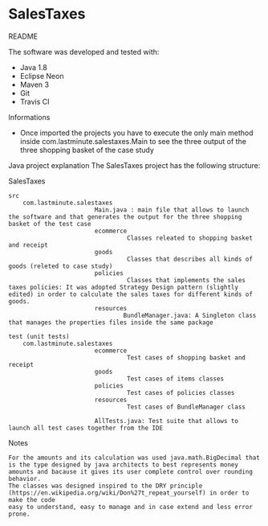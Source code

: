 # SalesTaxes

README


The software was developed and tested with:
 - Java 1.8
 - Eclipse Neon
 - Maven 3
 - Git
 - Travis CI
 
Informations
- Once imported the projects you have to execute the only main method inside com.lastminute.salestaxes.Main to see the three output of the three shopping basket of the case study


Java project explanation
The SalesTaxes project has the following structure:

SalesTaxes
	
	src 
		com.lastminute.salestaxes
							Main.java : main file that allows to launch the software and that generates the output for the three shopping basket of the test case
							ecommerce
								     Classes releated to shopping basket and receipt
							goods
									 Classes that describes all kinds of goods (releted to case study)
							policies
									 Classes that implements the sales taxes policies: It was adopted Strategy Design pattern (slightly edited) in order to calculate the sales taxes for different kinds of goods.
							resources
									BundleManager.java: A Singleton class that manages the properties files inside the same package
							
	test (unit tests)
		com.lastminute.salestaxes
							ecommerce
								     Test cases of shopping basket and receipt
							goods
									 Test cases of items classes
							policies
									 Test cases of policies classes
							resources
									 Test cases of BundleManager class
							
							AllTests.java: Test suite that allows to launch all test cases together from the IDE

		

Notes

	For the amounts and its calculation was used java.math.BigDecimal that is the type designed by java architects to best represents money amounts and bacause it gives its user complete control over rounding behavior.
	The classes was designed inspired to the DRY principle (https://en.wikipedia.org/wiki/Don%27t_repeat_yourself) in order to make the code
	easy to understand, easy to manage and in case extend and less error prone.
